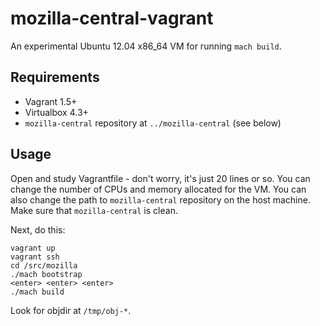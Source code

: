 mozilla-central-vagrant
=======================

An experimental Ubuntu 12.04 x86_64 VM for running `mach build`.


Requirements
------------

* Vagrant 1.5+
* Virtualbox 4.3+
* `mozilla-central` repository at `../mozilla-central` (see below)


Usage
-----

Open and study Vagrantfile - don't worry, it's just 20 lines or so.
You can change the number of CPUs and memory allocated for the VM.
You can also change the path to `mozilla-central` repository on the host machine.
Make sure that `mozilla-central` is clean.

Next, do this:

    vagrant up
    vagrant ssh
    cd /src/mozilla
    ./mach bootstrap
    <enter> <enter> <enter>
    ./mach build

Look for objdir at `/tmp/obj-*`.
